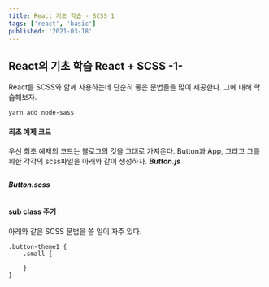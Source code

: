 ```yaml
---
title: React 기초 학습 - SCSS 1
tags: ['react', 'basic']
published: '2021-03-18'
---
```


## React의 기초 학습 React + SCSS -1-
React를 SCSS와 함께 사용하는데 단순히  좋은 문법들을 많이 제공한다. 그에 대해 학습해보자.
```
yarn add node-sass
```

#### 최초 예제 코드
우선 최초 예제의 코드는 블로그의 것을 그대로 가져온다. Button과 App, 그리고 그를 위한 각각의 scss파일을 아래와 같이 생성하자.
***Button.js***
```
```
***Button.scss***
```
```


#### sub class 주기
아래와 같은 SCSS 문법을 쓸 일이 자주 있다.
```
.button-theme1 {
	.small {

	}
}
```
